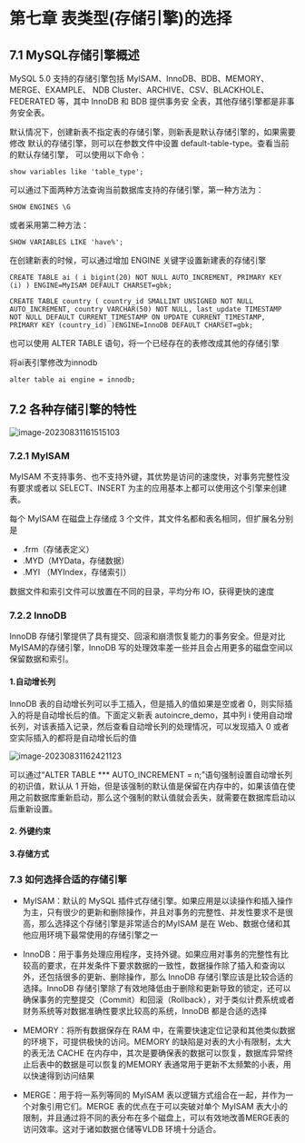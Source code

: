 # 第七章 表类型(存储引擎)的选择

## 7.1 MySQL存储引擎概述

MySQL 5.0 支持的存储引擎包括 MyISAM、InnoDB、BDB、MEMORY、MERGE、EXAMPLE、
NDB Cluster、ARCHIVE、CSV、BLACKHOLE、FEDERATED 等，其中 InnoDB 和 BDB 提供事务安
全表，其他存储引擎都是非事务安全表。



默认情况下，创建新表不指定表的存储引擎，则新表是默认存储引擎的，如果需要修改
默认的存储引擎，则可以在参数文件中设置 default-table-type。查看当前的默认存储引擎，
可以使用以下命令：

`show variables like 'table_type';`



可以通过下面两种方法查询当前数据库支持的存储引擎，第一种方法为：

`SHOW ENGINES \G`

或者采用第二种方法：

`SHOW VARIABLES LIKE 'have%';`



在创建新表的时候，可以通过增加 ENGINE 关键字设置新建表的存储引擎

`CREATE TABLE ai (
i bigint(20) NOT NULL AUTO_INCREMENT,
PRIMARY KEY (i)
) ENGINE=MyISAM DEFAULT CHARSET=gbk;`



`CREATE TABLE country (
country_id SMALLINT UNSIGNED NOT NULL AUTO_INCREMENT,
country VARCHAR(50) NOT NULL,
last_update TIMESTAMP NOT NULL DEFAULT CURRENT_TIMESTAMP ON UPDATE CURRENT_TIMESTAMP,
PRIMARY KEY (country_id)
)ENGINE=InnoDB DEFAULT CHARSET=gbk;`



也可以使用 ALTER TABLE 语句，将一个已经存在的表修改成其他的存储引擎

将ai表引擎修改为innodb

`alter table ai engine = innodb;`



## 7.2 各种存储引擎的特性

![image-20230831161515103](D:\jiaokang\深入浅出MySQL学习笔记\07表类型(存储引擎)的选择.assets\image-20230831161515103.png)



### 7.2.1 MyISAM

MyISAM 不支持事务、也不支持外键，其优势是访问的速度快，对事务完整性没有要求或者以 SELECT、INSERT 为主的应用基本上都可以使用这个引擎来创建表。

每个 MyISAM 在磁盘上存储成 3 个文件，其文件名都和表名相同，但扩展名分别是

- .frm（存储表定义）
- .MYD（MYData，存储数据）
- .MYI （MYIndex，存储索引）

数据文件和索引文件可以放置在不同的目录，平均分布 IO，获得更快的速度



### 7.2.2 InnoDB

InnoDB 存储引擎提供了具有提交、回滚和崩溃恢复能力的事务安全。但是对比 MyISAM的存储引擎，InnoDB 写的处理效率差一些并且会占用更多的磁盘空间以保留数据和索引。



#### 1.自动增长列

InnoDB 表的自动增长列可以手工插入，但是插入的值如果是空或者 0，则实际插入的将是自动增长后的值。下面定义新表 autoincre_demo，其中列 i 使用自动增长列，对该表插入记录，然后查看自动增长列的处理情况，可以发现插入 0 或者空实际插入的都将是自动增长后的值

![image-20230831162421123](D:\jiaokang\深入浅出MySQL学习笔记\07表类型(存储引擎)的选择.assets\image-20230831162421123.png)

可以通过“ALTER TABLE *** AUTO_INCREMENT = n;”语句强制设置自动增长列的初识值，默认从 1 开始，但是该强制的默认值是保留在内存中的，如果该值在使用之前数据库重新启动，那么这个强制的默认值就会丢失，就需要在数据库启动以后重新设置。



#### 2. 外键约束

#### 3.存储方式



### 7.3 如何选择合适的存储引擎

- MyISAM：默认的 MySQL 插件式存储引擎。如果应用是以读操作和插入操作为主，只有很少的更新和删除操作，并且对事务的完整性、并发性要求不是很高，那么选择这个存储引擎是非常适合的MyISAM 是在 Web、数据仓储和其他应用环境下最常使用的存储引擎之一

- InnoDB：用于事务处理应用程序，支持外键。如果应用对事务的完整性有比较高的要求，在并发条件下要求数据的一致性，数据操作除了插入和查询以外，还包括很多的更新、删除操作，那么 InnoDB 存储引擎应该是比较合适的选择。InnoDB 存储引擎除了有效地降低由于删除和更新导致的锁定，还可以确保事务的完整提交（Commit）和回滚（Rollback），对于类似计费系统或者财务系统等对数据准确性要求比较高的系统，InnoDB 都是合适的选择
- MEMORY：将所有数据保存在 RAM 中，在需要快速定位记录和其他类似数据的环境下，可提供极快的访问。MEMORY 的缺陷是对表的大小有限制，太大的表无法 CACHE 在内存中，其次是要确保表的数据可以恢复，数据库异常终止后表中的数据是可以恢复的MEMORY 表通常用于更新不太频繁的小表，用以快速得到访问结果
- MERGE：用于将一系列等同的 MyISAM 表以逻辑方式组合在一起，并作为一个对象引用它们。MERGE 表的优点在于可以突破对单个 MyISAM 表大小的限制，并且通过将不同的表分布在多个磁盘上，可以有效地改善MERGE表的访问效率。这对于诸如数据仓储等VLDB
  环境十分适合。